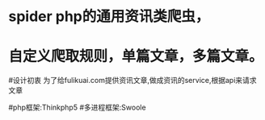# spider php的通用资讯类爬虫，
# 自定义爬取规则，单篇文章，多篇文章。

#设计初衷
    为了给fulikuai.com提供资讯文章,做成资讯的service,根据api来请求文章

#php框架:Thinkphp5
#多进程框架:Swoole

